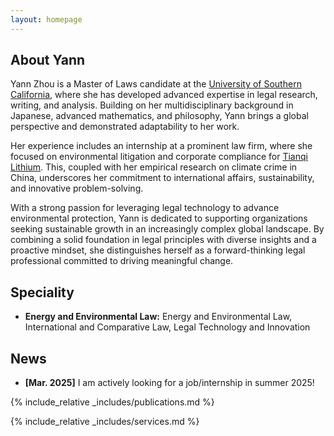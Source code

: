 ```yaml
---
layout: homepage
---
```


## About Yann

Yann Zhou is a Master of Laws candidate at the [University of Southern California](https://gould.usc.edu/academics/degrees/llm/), where she has developed advanced expertise in legal research, writing, and analysis. Building on her multidisciplinary background in Japanese, advanced mathematics, and philosophy, Yann brings a global perspective and demonstrated adaptability to her work.

Her experience includes an internship at a prominent law firm, where she focused on environmental litigation and corporate compliance for [Tianqi Lithium](https://en.tianqilithium.com/). This, coupled with her empirical research on climate crime in China, underscores her commitment to international affairs, sustainability, and innovative problem-solving.

With a strong passion for leveraging legal technology to advance environmental protection, Yann is dedicated to supporting organizations seeking sustainable growth in an increasingly complex global landscape. By combining a solid foundation in legal principles with diverse insights and a proactive mindset, she distinguishes herself as a forward-thinking legal professional committed to driving meaningful change.

## Speciality

- **Energy and Environmental Law:** Energy and Environmental Law, International and Comparative Law, Legal Technology and Innovation
  
## News

- **[Mar. 2025]** I am actively looking for a job/internship in summer 2025!

{% include_relative _includes/publications.md %}

{% include_relative _includes/services.md %}
